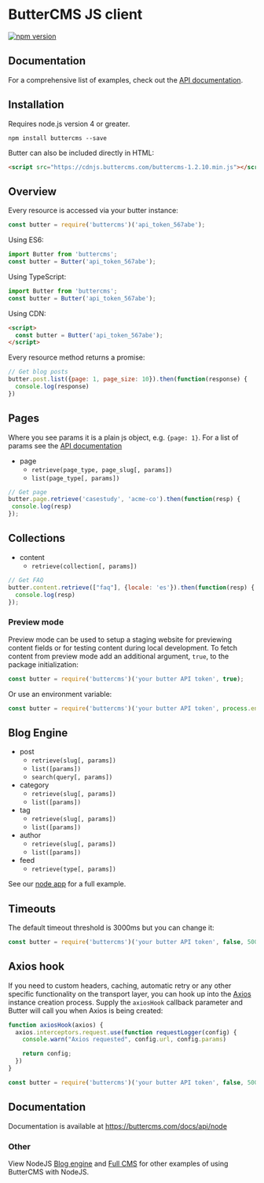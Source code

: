 # ButterCMS JS client

[![npm version](https://img.shields.io/npm/v/buttercms.svg)](https://www.npmjs.org/package/buttercms)

## Documentation

For a comprehensive list of examples, check out the [API documentation](https://buttercms.com/docs/api/).

## Installation

Requires node.js version 4 or greater.

```
npm install buttercms --save
```

Butter can also be included directly in HTML:

```html
<script src="https://cdnjs.buttercms.com/buttercms-1.2.10.min.js"></script>
```

## Overview

Every resource is accessed via your butter instance:

```js
const butter = require('buttercms')('api_token_567abe');
```

Using ES6:

```js
import Butter from 'buttercms';
const butter = Butter('api_token_567abe');
```

Using TypeScript:

```js
import Butter from 'buttercms';
const butter = Butter('api_token_567abe');
```

Using CDN:

```html
<script>
  const butter = Butter('api_token_567abe');
</script>
```

Every resource method returns a promise:

```js
// Get blog posts
butter.post.list({page: 1, page_size: 10}).then(function(response) {
  console.log(response)
})
```

## Pages

Where you see params it is a plain js object, e.g. `{page: 1}`. For a list of params see the [API documentation](https://buttercms.com/docs/api/?javascript)

* page
  * `retrieve(page_type, page_slug[, params])`
  * `list(page_type[, params])`
  
 ```js
// Get page
butter.page.retrieve('casestudy', 'acme-co').then(function(resp) {
  console.log(resp)
});
```

## Collections

* content
  * `retrieve(collection[, params])`
  
```js
// Get FAQ
butter.content.retrieve(["faq"], {locale: 'es'}).then(function(resp) {
  console.log(resp)
});
```

### Preview mode

Preview mode can be used to setup a staging website for previewing content fields or for testing content during local development. To fetch content from preview mode add an additional argument, `true`, to the package initialization:

```js
const butter = require('buttercms')('your butter API token', true);
```

Or use an environment variable:

```js
const butter = require('buttercms')('your butter API token', process.env.BUTTER_PREVIEW_MODE);
```

## Blog Engine

* post
  * `retrieve(slug[, params])`
  * `list([params])`
  * `search(query[, params])`
* category
  * `retrieve(slug[, params])`
  * `list([params])`
* tag
  * `retrieve(slug[, params])`
  * `list([params])`
* author
  * `retrieve(slug[, params])`
  * `list([params])`
* feed
  * `retrieve(type[, params])`
  
See our [node app](https://github.com/buttercms/nodejs-cms-express-blog) for a full example.


## Timeouts

The default timeout threshold is 3000ms but you can change it:

```js
const butter = require('buttercms')('your butter API token', false, 5000);
```

## Axios hook

If you need to custom headers, caching, automatic retry or any other specific functionality on the transport layer, you can hook up into the [Axios](https://github.com/axios/axios) instance creation process. Supply the `axiosHook` callback parameter and Butter will call you when Axios is being created:

```js
function axiosHook(axios) {
  axios.interceptors.request.use(function requestLogger(config) {
    console.warn("Axios requested", config.url, config.params)

    return config;
  })
}

const butter = require('buttercms')('your butter API token', false, 5000, axiosHook);
```

## Documentation

Documentation is available at https://buttercms.com/docs/api/node

### Other

View NodeJS [Blog engine](https://buttercms.com/nodejs-blog-engine/) and [Full CMS](https://buttercms.com/nodejs-cms/) for other examples of using ButterCMS with NodeJS.
